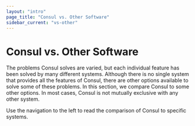 ```yaml
---
layout: "intro"
page_title: "Consul vs. Other Software"
sidebar_current: "vs-other"
---
```


# Consul vs. Other Software

The problems Consul solves are varied, but each individual feature has been
solved by many different systems. Although there is no single system that provides
all the features of Consul, there are other options available to solve some of these problems.
In this section, we compare Consul to some other options. In most cases, Consul is not
mutually exclusive with any other system.

Use the navigation to the left to read the comparison of Consul to specific
systems.
